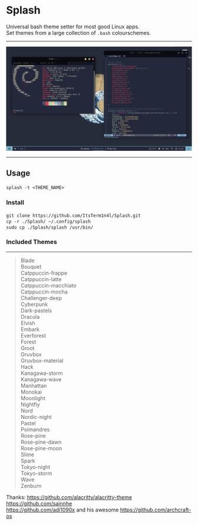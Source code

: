 # Splash
Universal bash theme setter for most good Linux apps.  
Set themes from a large collection of `.bash` colourschemes.
___

 ![screenshot with kanagawa theme](/assets/kanagawa.png)
___
## **Usage**

`splash -t <THEME_NAME>`

### Install

```
git clone https://github.com/ItsTerm1n4l/Splash.git  
cp -r ./Splash/ ~/.config/splash  
sudo cp ./Splash/splash /usr/bin/  
```

### **Included Themes**
___
>Blade  
>Bouquet  
>Catppuccin-frappe  
>Catppuccin-latte  
>Catppuccin-macchiato  
>Catppuccin-mocha  
>Challenger-deep  
>Cyberpunk  
>Dark-pastels   
>Dracula  
>Elvish  
>Embark  
>Everforest  
>Forest  
>Groot  
>Gruvbox  
>Gruvbox-material  
>Hack  
>Kanagawa-storm  
>Kanagawa-wave  
>Manhattan  
>Monokai  
>Moonlight  
>Nightfly  
>Nord		
>Nordic-night		
>Pastel		
>Poimandres		
>Rose-pine		
>Rose-pine-dawn		
>Rose-pine-moon		
>Slime		
>Spark		
>Tokyo-night		
>Tokyo-storm		
>Wave  
>Zenburn  


Thanks:
https://github.com/alacritty/alacritty-theme    
https://github.com/sainnhe      
https://github.com/adi1090x and his awesome https://github.com/archcraft-os     
